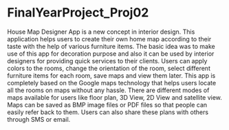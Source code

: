 # FinalYearProject_Proj02
House Map Designer App is a new concept in interior design. This application helps users to create their own home map according to their taste with the help of various furniture items.  The basic idea was to make use of this app for decoration purpose and also it can be used by interior designers for providing quick services to their clients. Users can apply colors to the rooms, change the orientation of the room, select different furniture items for each room, save maps and view them later.  This app is completely based on the Google maps technology that helps users locate all the rooms on maps without any hassle. There are different modes of maps available for users like floor plan, 3D View, 2D View and satellite view. Maps can be saved as BMP image files or PDF files so that people can easily refer back to them. Users can also share these plans with others through SMS or email.
